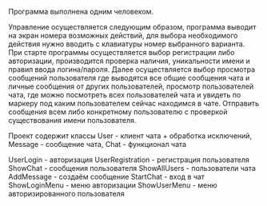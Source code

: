 Программа выполнена одним человеком.

Управление осуществляется следующим образом, программа выводит на экран номера возможных действий, для выбора необходимого действия нужно вводить с клавиатуры номер выбранного варианта.
При старте программы осуществляется выбор регистрации либо авторизации, производится проверка наличия, уникальности имени и правил ввода логина/пароля. Далее осуществляется выбор просмотра сообщений пользователя где выводятся все общие сообщения чата и личные сообщения от других пользователей, просмотр пользователей чата, где можно посмотреть всех пользователей чата и увидеть по маркеру под каким пользователем сейчас находимся в чате. Отправить сообщения всем либо конкретному пользователю с проверкой существования имени пользователя.

Проект содержит классы User - клиент чата + обработка исключений, Message - сообщение чата, Chat - функционал чата 

UserLogin - авторизация
UserRegistration - регистрация пользователя
ShowChat - сообщения пользователя
ShowAllUsers - пользователи чата
AddMessage - создаём сообщение
StartChat - вход в чат
ShowLoginMenu - меню авторизации
ShowUserMenu - меню авторизированного пользователя
